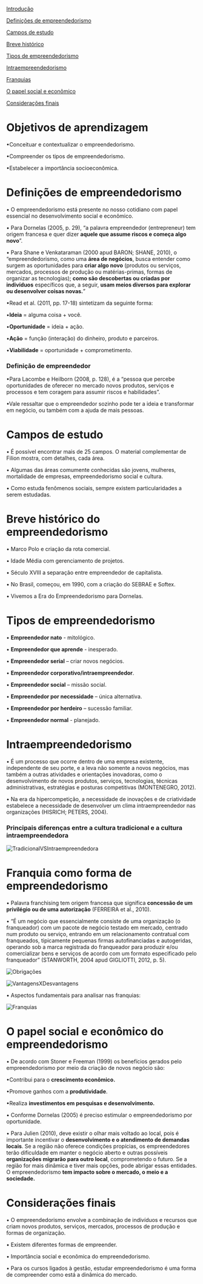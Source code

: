 [Introdução](#Introdução)

[Definições de empreendedorismo](#definições-de-empreendedorismo)

[Campos de estudo](#campos-de-estudo)

[Breve histórico](#breve-histórico-do-empreendedorismo)

[Tipos de empreendedorismo](#tipos-de-empreendedorismo)

[Intraempreendedorismo](#intraempreendedorismo)

[Franquias](#franquia-como-forma-de-empreendedorismo)

[O papel social e econômico](#o-papel-social-e-econômico-do-empreendedorismo)

[Considerações finais](#considerações-finais)

# Objetivos de aprendizagem
•Conceituar e contextualizar o empreendedorismo.

•Compreender os tipos de empreendedorismo.

•Estabelecer a importância socioeconômica.

# Definições de empreendedorismo

• O empreendedorismo está presente no nosso cotidiano com papel essencial no desenvolvimento social e econômico.

• Para Dornelas (2005, p. 29), “a palavra empreendedor (entrepreneur) tem origem francesa e quer dizer **aquele que assume riscos e começa algo novo**”.

• Para Shane e Venkataraman (2000 apud BARON; SHANE, 2010), o “empreendedorismo, como uma **área de negócios**, busca entender como surgem as oportunidades para **criar algo novo** (produtos ou serviços, mercados, processos de produção ou matérias-primas, formas de organizar as tecnologias); **como são descobertas ou criadas por indivíduos** específicos que, a seguir, **usam meios diversos para explorar ou desenvolver coisas novas.**”

•Read et al. (2011, pp. 17-18) sintetizam da seguinte forma:

•**Ideia** = alguma coisa + você.

•**Oportunidade** = ideia + ação.

•**Ação** = função (interação) do dinheiro, produto e parceiros.

•**Viabilidade** = oportunidade + comprometimento.

### Definição de empreendedor

•Para Lacombe e Heilborn (2008, p. 128), é a “pessoa que percebe oportunidades de oferecer no mercado novos produtos, serviços e processos e tem coragem para assumir riscos e habilidades”.

•Vale ressaltar que o empreendedor sozinho pode ter a ideia e transformar em negócio, ou também com a ajuda de mais pessoas.

# Campos de estudo

• É possível encontrar mais de 25 campos. O material complementar de Filion mostra, com detalhes, cada área.

• Algumas das áreas comumente conhecidas são jovens, mulheres, mortalidade de empresas, empreendedorismo social e 
cultura.

• Como estuda fenômenos sociais, sempre existem particularidades a serem estudadas.

# Breve histórico do empreendedorismo

• Marco Polo e criação da rota comercial.

• Idade Média com gerenciamento de projetos.

• Século XVIII a separação entre empreendedor de capitalista.

• No Brasil, começou, em 1990, com a criação do SEBRAE e Softex.

• Vivemos a Era do Empreendedorismo para Dornelas.

# Tipos de empreendedorismo

• **Empreendedor nato** - mitológico.

• **Empreendedor que aprende** - inesperado.

• **Empreendedor serial** – criar novos negócios.

• **Empreendedor corporativo/intraempreendedor**.

• **Empreendedor social** – missão social.

• **Empreendedor por necessidade** – única alternativa.

• **Empreendedor por herdeiro** – sucessão familiar.

• **Empreendedor normal** - planejado.

# Intraempreendedorismo

• É um processo que ocorre dentro de uma empresa existente, independente de seu porte, e a leva não somente a novos negócios, mas também a outras atividades e orientações inovadoras, como o desenvolvimento de novos produtos, serviços, tecnologias, técnicas administrativas, estratégias e posturas competitivas (MONTENEGRO, 2012).

• Na era da hipercompetição, a necessidade de inovações e de criatividade estabelece a necessidade de desenvolver um clima intraempreendedor nas organizações (HISRICH; PETERS, 2004).

### Principais diferenças entre a cultura tradicional e a cultura intraempreendedora

![TradicionalVSIntraempreendedora](img/TradicionalVSIntraempreendedora.PNG)

# Franquia como forma de empreendedorismo

• Palavra franchising tem origem francesa que significa **concessão de um privilégio ou de uma autorização** (FERREIRA et al., 2010).

• “É um negócio que essencialmente consiste de uma organização (o franqueador) com um pacote de negócio testado em mercado, centrado num produto ou serviço, entrando em um relacionamento contratual com franqueados, tipicamente pequenas firmas autofinanciadas e autogeridas, operando sob a marca registrada do franqueador para produzir e/ou comercializar bens e serviços de acordo com um formato especificado pelo franqueador” (STANWORTH, 2004 apud GIGLIOTTI, 2012, p. 5).

![Obrigações](img/Obriga%C3%A7%C3%B5es.PNG)

![VantagensXDesvantagens](img/VantagensXDesvantagens.PNG)

• Aspectos fundamentais para analisar nas franquias:

![Franquias](img/Franquias.PNG)

# O papel social e econômico do empreendedorismo

• De acordo com Stoner e Freeman (1999) os benefícios gerados pelo empreendedorismo por meio da criação de novos negócio são:

•Contribui para o **crescimento econômico.**

•Promove ganhos com a **produtividade**.

•Realiza **investimentos em pesquisas e desenvolvimento.**

• Conforme Dornelas (2005) é preciso estimular o empreendedorismo por oportunidade.

• Para Julien (2010), deve existir o olhar mais voltado ao local, pois é importante incentivar o **desenvolvimento e o atendimento de demandas locais**. Se a região não oferece condições propícias, os empreendedores terão dificuldade em manter o negócio aberto e outras possíveis **organizações migrarão para outro local**, comprometendo o futuro. Se a região for mais dinâmica e tiver mais opções, pode abrigar essas entidades. O empreendedorismo **tem impacto sobre o mercado, o meio e a sociedade.**

# Considerações finais

• O empreendedorismo envolve a combinação de indivíduos e recursos que criam novos produtos, serviços, mercados, processos de produção e formas de organização.

• Existem diferentes formas de empreender.

• Importância social e econômica do empreendedorismo.

• Para os cursos ligados à gestão, estudar empreendedorismo é uma forma de compreender como está a dinâmica do mercado.